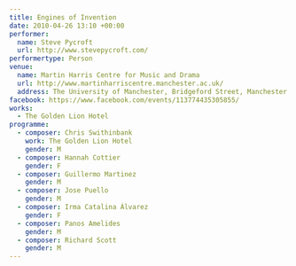 ```yaml
---
title: Engines of Invention
date: 2010-04-26 13:10 +00:00
performer:
  name: Steve Pycroft
  url: http://www.stevepycroft.com/
performertype: Person
venue:
  name: Martin Harris Centre for Music and Drama
  url: http://www.martinharriscentre.manchester.ac.uk/
  address: The University of Manchester, Bridgeford Street, Manchester M13 9PL, United Kingdom
facebook: https://www.facebook.com/events/113774435305855/
works:
  - The Golden Lion Hotel
programme:
  - composer: Chris Swithinbank
    work: The Golden Lion Hotel
    gender: M
  - composer: Hannah Cottier
    gender: F
  - composer: Guillermo Martinez
    gender: M
  - composer: Jose Puello
    gender: M
  - composer: Irma Catalina Álvarez
    gender: F
  - composer: Panos Amelides
    gender: M
  - composer: Richard Scott
    gender: M
---
```

